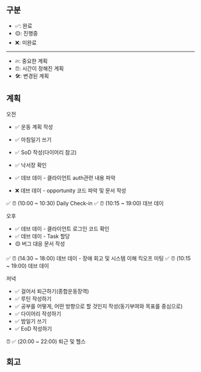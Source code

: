 ## 구분

- ✅: 완료
- 🟡: 진행중
- ❌: 미완료

---

- 🔥: 중요한 계획
- ⏰: 시간이 정해진 계획
- 🛠️: 변경된 계획

## 계획

오전

- ✅ 운동 계획 작성
- ✅ 아침일기 쓰기
- ✅ SoD 작성(다이어리 참고)

- ✅ 낙서장 확인
- ✅ 데브 데이 - 클라이언트 auth관련 내용 파악
- ❌ 데브 데이 - opportunity 코드 파악 및 문서 작성

✅ ⏰ (10:00 ~ 10:30) Daily Check-in
✅ ⏰ (10:15 ~ 19:00) 데브 데이

오후

- ✅ 데브 데이 - 클라이언트 로그인 코드 확인
- ✅ 데브 데이 - Task 할당
- 🟡 버그 대응 문서 작성

✅ ⏰ (14:30 ~ 18:00) 데브 데이 - 장애 회고 및 시스템 이해 킥오프 미팅
✅ ⏰ (10:15 ~ 19:00) 데브 데이

저녁

- ✅ 걸어서 퇴근하기(종합운동장역)
- ✅ 루틴 작성하기
- ✅ 공부를 어떻게, 어떤 방향으로 할 것인지 작성(동기부여와 목표를 중심으로)
- ✅ 다이어리 작성하기
- ✅ 밤일기 쓰기
- ✅ EoD 작성하기

⏰ ✅ (20:00 ~ 22:00) 퇴근 및 헬스

## 회고
